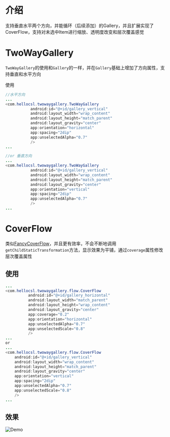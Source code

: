 # 介绍
支持垂直水平两个方向，并能循环（后续添加）的Gallery，并且扩展实现了CoverFlow，支持对未选中Item进行缩放、透明度改变和层次覆盖感觉

# TwoWayGallery

`TwoWayGallery`的使用和`Gallery`的一样，并在`Gallery`基础上增加了方向属性，支持垂直和水平方向

使用

```java
//水平方向
...
<com.hellocsl.twowaygallery.TwoWayGallery
           android:id="@+id/gallery_vertical"
           android:layout_width="wrap_content"
           android:layout_height="match_parent"
           android:layout_gravity="center"
           app:orientation="horizontal"
           app:spacing="2dip"
           app:unselectedAlpha="0.7"
           />
...

//or 垂直方向
...
<com.hellocsl.twowaygallery.TwoWayGallery
           android:id="@+id/gallery_vertical"
           android:layout_width="wrap_content"
           android:layout_height="match_parent"
           android:layout_gravity="center"
           app:orientation="vertical"
           app:spacing="2dip"
           app:unselectedAlpha="0.7"
           />
...
```

# CoverFlow

类似[FancyCoverFlow](https://github.com/davidschreiber/FancyCoverFlow)，并且更有效率，不会不断地调用`getChildStaticTransformation`方法，显示效果为平铺，通过`coverage`属性修改层次覆盖属性

## 使用
```java
...
<com.hellocsl.twowaygallery.flow.CoverFlow
          android:id="@+id/gallery_horizontal"
          android:layout_width="match_parent"
          android:layout_height="wrap_content"
          android:layout_gravity="center"
          app:coverage="0.2"
          app:orientation="horizontal"
          app:unselectedAlpha="0.7"
          app:unselectedScale="0.8"
          />
...
or
...
<com.hellocsl.twowaygallery.flow.CoverFlow
    android:id="@+id/gallery_vertical"
    android:layout_width="wrap_content"
    android:layout_height="match_parent"
    android:layout_gravity="center"
    app:orientation="vertical"
    app:spacing="2dip"
    app:unselectedAlpha="0.7"
    app:unselectedScale="0.8"
    />
...
```

## 效果

![Demo](https://github.com/BCsl/TwoWayGallery/tree/master/ScreenShot/screenshot1.gif)
